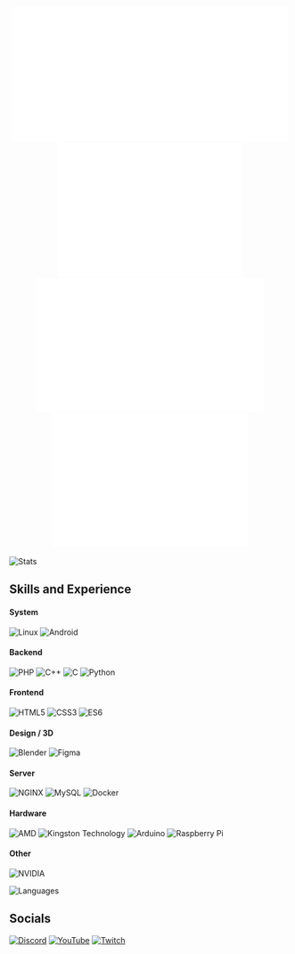 <p align="center">
  <img src="b.svg"><img src="i.svg"><img src="t.svg"><img src="h.svg"><img src="e.svg"><img src="a.svg"><img src="v.svg"><img src="e.svg"><img src="n.svg">
</p>

![Stats](https://github-readme-stats.vercel.app/api?username=bitheaven-official&theme=radical&hide_border=true&bg_color=0d1117&title_color=c9d1d9&text_color=c9d1d9&show_icons=true&hide=issues,prs)

## Skills and Experience
#### System
![Linux](https://img.shields.io/badge/Linux-%3E=4.15-FCC624?style=for-the-badge&logo=Linux&labelColor=0d1117)
![Android](https://img.shields.io/badge/Android-%3E=10-3DDC84?style=for-the-badge&logo=Android&labelColor=0d1117)

#### Backend
![PHP](https://img.shields.io/badge/PHP-%3E=7.4-777BB4?style=for-the-badge&logo=php&labelColor=0d1117)
![C++](https://img.shields.io/badge/C++-%3E=20-00599C?style=for-the-badge&logo=C%2B%2B&labelColor=0d1117)
![C](https://img.shields.io/badge/C-%3E=11-A8B9CC?style=for-the-badge&logo=C&labelColor=0d1117)
![Python](https://img.shields.io/badge/Python-%3E=3.8-3776AB?style=for-the-badge&logo=python&labelColor=0d1117)

#### Frontend
![HTML5](https://img.shields.io/badge/HTML-5-E34F26?style=for-the-badge&logo=html5&labelColor=0d1117)
![CSS3](https://img.shields.io/badge/CSS-3-1572B6?style=for-the-badge&logo=css3&labelColor=0d1117)
![ES6](https://img.shields.io/badge/ES-6-F7DF1E?style=for-the-badge&logo=JavaScript&labelColor=0d1117)

#### Design / 3D
![Blender](https://img.shields.io/badge/Blender-%3E=2.8-F5792A?style=for-the-badge&logo=Blender&labelColor=0d1117)
![Figma](https://img.shields.io/badge/Figma-Linux-F24E1E?style=for-the-badge&logo=Figma&labelColor=0d1117)

#### Server
![NGINX](https://img.shields.io/badge/NGINX-%3E=1.18-009639?style=for-the-badge&logo=NGINX&logoColor=009639&labelColor=0d1117)
![MySQL](https://img.shields.io/badge/MySQL-%3E=8.0-4479A1?style=for-the-badge&logo=MySQL&labelColor=0d1117)
![Docker](https://img.shields.io/badge/Docker-%3E=20.0-2496ED?style=for-the-badge&logo=Docker&labelColor=0d1117)

#### Hardware
![AMD](https://img.shields.io/badge/AMD-CPU/GPU-ED1C24?style=for-the-badge&logo=AMD&labelColor=0d1117)
![Kingston Technology](https://img.shields.io/badge/Kingston-SSD/RAM-FFFFFF?style=for-the-badge&logo=Kingston%20Technology&labelColor=0d1117)
![Arduino](https://img.shields.io/badge/Arduino-UNO-00979D?style=for-the-badge&logo=Arduino&labelColor=0d1117)
![Raspberry Pi](https://img.shields.io/badge/Raspberry%20Pi-3-A22846?style=for-the-badge&logo=Raspberry%20Pi&labelColor=0d1117)


#### Other
![NVIDIA](https://img.shields.io/badge/NVIDIA-BULLSHIT-76B900?style=for-the-badge&logo=NVIDIA&labelColor=0d1117)


![Languages](https://github-readme-stats.vercel.app/api/top-langs/?username=bitheaven-official&theme=radical&hide_border=true&bg_color=0d1117&title_color=c9d1d9&text_color=c9d1d9&layout=compact)

## Socials
[![Discord](https://img.shields.io/discord/429478660907597825?color=5865F2&label=Discord&style=for-the-badge&logo=Discord&labelColor=0d1117)](https://bhev.ru/discord)
[![YouTube](https://img.shields.io/youtube/channel/subscribers/UCgRROm5_6xX2jgMf1j1iB5g?label=YouTube&style=for-the-badge&logo=YouTube&labelColor=0d1117&logoColor=FF0000)](https://www.youtube.com/c/BitHeavenOfficial)
[![Twitch](https://img.shields.io/twitch/status/BitHeaven_Official?label=Twitch&style=for-the-badge&logo=Twitch&labelColor=0d1117)](https://www.twitch.tv/BitHeaven_Official)
